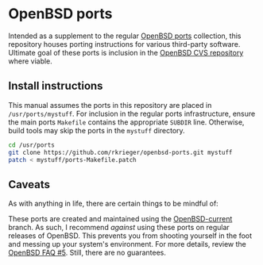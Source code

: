 # OpenBSD ports

Intended as a supplement to the regular [OpenBSD ports][portshb] collection, this repository houses porting instructions for various third-party software. Ultimate goal of these ports is inclusion in the [OpenBSD CVS repository][portscvs] where viable.

## Install instructions

This manual assumes the ports in this repository are placed in `/usr/ports/mystuff`. For inclusion in the regular ports infrastructure, ensure the main ports `Makefile` contains the appropriate `SUBDIR` line. Otherwise, build tools may skip the ports in the `mystuff` directory.

```bash
cd /usr/ports
git clone https://github.com/rkrieger/openbsd-ports.git mystuff
patch < mystuff/ports-Makefile.patch
```

## Caveats

As with anything in life, there are certain things to be mindful of:

These ports are created and maintained using the [OpenBSD-current][faqcurrent] branch. As such, I recommend *against* using these ports on regular releases of OpenBSD. This prevents you from shooting yourself in the foot and messing up your system's environment. For more details, review the [OpenBSD FAQ #5][faq5]. Still, there are no guarantees.



[faqcurrent]: http://www.openbsd.org/faq/current.html "Tracking OpenBSD-current"
[faq5]: http://www.openbsd.org/faq/faq5.html#BldGetSrc "FAQ 5 - Building the System from Source"
[ports7]: http://www.openbsd.org/cgi-bin/man.cgi?query=ports&sektion=7 "ports(7) man page"
[portscvs]: http://www.openbsd.org/cgi-bin/cvsweb/ports "OpenBSD CVS tree: ports"
[portshb]: http://www.openbsd.org/faq/ports/index.html "OpenBSD Porter's Handbook"
[portshb-guide]: http://www.openbsd.org/faq/ports/guide.html "OpenBSD porting guide"
